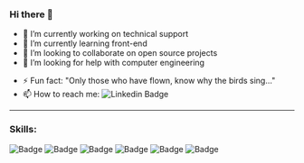 ### Hi there 👋

<!--
**thanakin/thanakin** is a ✨ _special_ ✨ repository because its `README.md` (this file) appears on your GitHub profile.

Here are some ideas to get you started:
-->
- 🔭 I’m currently working on technical support
- 🌱 I’m currently learning front-end
- 👯 I’m looking to collaborate on open source projects
- 🤔 I’m looking for help with computer engineering
<!-- - 💬 Ask me about ...
- 📫 How to reach me: ...
- 😄 Pronouns: ...-->
- ⚡ Fun fact: "Only those who have flown, know why the birds sing..."
- 📫 How to reach me:
![Linkedin Badge](https://img.shields.io/badge/-LinkedIn-blue?style=flat-square&logo=Linkedin&logoColor=white&link=https://www.linkedin.com/in/marceloabmartins)
<hr>

### Skills:
![Badge](https://img.shields.io/badge/HTML5-E34F26?style=for-the-badge&logo=html5&logoColor=white)
![Badge](https://img.shields.io/badge/CSS3-1572B6?style=for-the-badge&logo=css3&logoColor=white)
![Badge](https://img.shields.io/badge/JavaScript-F7DF1E?style=for-the-badge&logo=javascript&logoColor=black)
![Badge](https://img.shields.io/badge/Bootstrap-563D7C?style=for-the-badge&logo=bootstrap&logoColor=white)
![Badge](https://img.shields.io/badge/PHP-474A8A?style=for-the-badge&logo=PHP&logoColor=white)
![Badge](https://img.shields.io/badge/MySQL-00758F?style=for-the-badge&logo=mysql&logoColor=white)